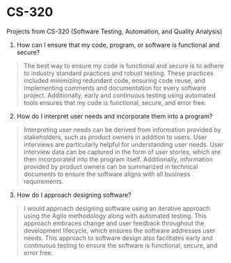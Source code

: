 # CS-320
Projects from CS-320 (Software Testing, Automation, and Quality Analysis)
1. How can I ensure that my code, program, or software is functional and secure?
> The best way to ensure my code is functional and secure is to adhere to industry standard practices and robust testing. These practices included minimizing redundant code, ensuring code reuse, and implementing comments and documentation for every software project. Additionally, early and continuous testing using automated tools ensures that my code is functional, secure, and error free. 
2. How do I interpret user needs and incorporate them into a program?
> Interpreting user needs can be derived from information provided by stakeholders, such as product owners in addition to users. User interviews are particularly helpful for understanding user needs. User interview data can be captured in the form of user stories, which are then incorporated into the program itself. Additionally, information provided by product owners can be summarized in technical documents to ensure the software aligns with all business requirements. 
3. How do I approach designing software?
> I would approach designing software using an iterative approach using the Agile methodology along with automated testing. This approach embraces change and user feedback throughout the development lifecycle, which ensures the software addresses user needs. This approach to software design also facilitates early and continuous testing to ensure the software is functional, secure, and error free. 
